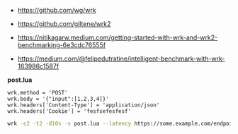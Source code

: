 - https://github.com/wg/wrk
- https://github.com/giltene/wrk2

- https://nitikagarw.medium.com/getting-started-with-wrk-and-wrk2-benchmarking-6e3cdc76555f
- https://medium.com/@felipedutratine/intelligent-benchmark-with-wrk-163986c1587f

**post.lua**
```
wrk.method = 'POST'
wrk.body = '{"input":[1,2,3,4]}'
wrk.headers['Content-Type'] = 'application/json'
wrk.headers['Cookie'] = 'fesfsefesfesf'
```

```bash
wrk -c2 -t2 -d10s -s post.lua --latency https://some.example.com/endpoint
```
